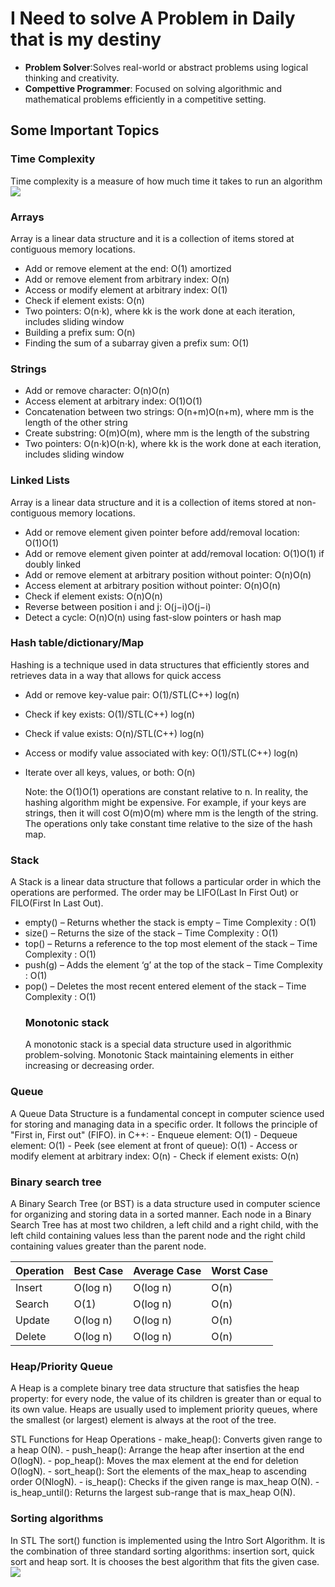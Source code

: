 # I Need to solve A Problem in Daily that is my destiny

- **Problem Solver**:Solves real-world or abstract problems using logical thinking and creativity.
- **Compettive Programmer**: Focused on solving algorithmic and mathematical problems efficiently in a competitive setting.

## Some Important Topics

### Time Complexity
Time complexity is a measure of how much time it takes to run an algorithm
<img src="https://miro.medium.com/v2/resize:fit:1400/1*5ZLci3SuR0zM_QlZOADv8Q.jpeg"/>

### Arrays
Array is a linear data structure and it is a collection of items stored at contiguous memory locations.
- Add or remove element at the end: O(1) amortized
- Add or remove element from arbitrary index: O(n)
- Access or modify element at arbitrary index: O(1)
- Check if element exists: O(n)
- Two pointers: O(n⋅k), where kk is the work done at each iteration, includes sliding window
- Building a prefix sum: O(n)
- Finding the sum of a subarray given a prefix sum: O(1)

### Strings

- Add or remove character: O(n)O(n)
- Access element at arbitrary index: O(1)O(1)
- Concatenation between two strings: O(n+m)O(n+m), where mm is the length of the other string
- Create substring: O(m)O(m), where mm is the length of the substring
- Two pointers: O(n⋅k)O(n⋅k), where kk is the work done at each iteration, includes sliding window

### Linked Lists
Array is a linear data structure and it is a collection of items stored at non-contiguous memory locations.

  - Add or remove element given pointer before add/removal location: O(1)O(1)
  - Add or remove element given pointer at add/removal location: O(1)O(1) if doubly linked
  - Add or remove element at arbitrary position without pointer: O(n)O(n)
  - Access element at arbitrary position without pointer: O(n)O(n)
  - Check if element exists: O(n)O(n)
  - Reverse between position i and j: O(j−i)O(j−i)
  - Detect a cycle: O(n)O(n) using fast-slow pointers or hash map

### Hash table/dictionary/Map
Hashing is a technique used in data structures that efficiently stores and retrieves data in a way that allows for quick access

  - Add or remove key-value pair: O(1)/STL(C++) log(n)
  - Check if key exists: O(1)/STL(C++) log(n)
  - Check if value exists: O(n)/STL(C++) log(n)
  - Access or modify value associated with key: O(1)/STL(C++) log(n)
  - Iterate over all keys, values, or both: O(n)

    Note: the O(1)O(1) operations are constant relative to n. In reality, the hashing algorithm might be expensive. For example, if your keys are strings, then it will cost O(m)O(m) where mm is the length of the string. The operations only take constant time relative to the size of the hash map.


### Stack
A Stack is a linear data structure that follows a particular order in which the operations are performed. The order may be LIFO(Last In First Out) or FILO(First In Last Out).

- empty() – Returns whether the stack is empty – Time Complexity : O(1) 
- size() – Returns the size of the stack – Time Complexity : O(1) 
- top() – Returns a reference to the top most element of the stack – Time Complexity : O(1) 
- push(g) – Adds the element ‘g’ at the top of the stack – Time Complexity : O(1) 
- pop() – Deletes the most recent entered element of the stack – Time Complexity : O(1)
  ### Monotonic stack
  A monotonic stack is a special data structure used in algorithmic problem-solving. Monotonic Stack maintaining elements in either increasing or decreasing order.

### Queue
A Queue Data Structure is a fundamental concept in computer science used for storing and managing data in a specific order. It follows the principle of "First in, First out" (FIFO).
in C++:
    - Enqueue element: O(1)
    - Dequeue element: O(1)
    - Peek (see element at front of queue): O(1)
    - Access or modify element at arbitrary index: O(n)
    - Check if element exists: O(n)
    
### Binary search tree

A Binary Search Tree (or BST) is a data structure used in computer science for organizing and storing data in a sorted manner. Each node in a Binary Search Tree has at most two children, a left child and a right child, with the left child containing values less than the parent node and the right child containing values greater than the parent node.

|Operation	|Best Case	|Average Case	|Worst Case|
|-|-|-|-|
|Insert|	O(log n)	|O(log n)	|O(n)|
|Search|	O(1)	|O(log n)	|O(n)|
|Update|	O(log n)	|O(log n)	|O(n)|
|Delete|	O(log n)	|O(log n)	|O(n)|

### Heap/Priority Queue
A Heap is a complete binary tree data structure that satisfies the heap property: for every node, the value of its children is greater than or equal to its own value. Heaps are usually used to implement priority queues, where the smallest (or largest) element is always at the root of the tree.

STL Functions for Heap Operations
    - make_heap(): Converts given range to a heap O(N).
    - push_heap(): Arrange the heap after insertion at the end O(logN).
    - pop_heap(): Moves the max element at the end for deletion O(logN).
    - sort_heap(): Sort the elements of the max_heap to ascending order O(NlogN).
    - is_heap(): Checks if the given range is max_heap O(N).
    - is_heap_until(): Returns the largest sub-range that is max_heap O(N).

### Sorting algorithms
In STL The sort() function is implemented using the Intro Sort Algorithm. It is the combination of three standard sorting algorithms: insertion sort, quick sort and heap sort. It is chooses the best algorithm that fits the given case.
<img src="https://assets.leetcode.com/static_assets/media/original_images/DSA/Chapter_11/sorting.png"/>
